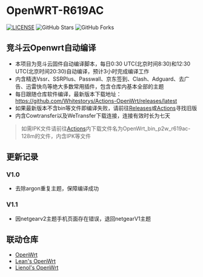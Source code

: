 # OpenWRT-R619AC

[![LICENSE](https://img.shields.io/github/license/mashape/apistatus.svg?style=flat-square&label=LICENSE)](https://github.com/Aibx/OpenWRT-R619AC/blob/master/LICENSE)
![GitHub Stars](https://img.shields.io/github/stars/Aibx/OpenWRT-R619AC.svg?style=flat-square&label=Stars&logo=github)
![GitHub Forks](https://img.shields.io/github/forks/Aibx/OpenWRT-R619AC.svg?style=flat-square&label=Forks&logo=github)

## 竞斗云Openwrt自动编译
- 本项目为竞斗云固件自动编译脚本，每日0:30 UTC(北京时间8:30)和12:30 UTC(北京时间20:30)自动编译，预计3小时完成编译工作
- 内含精选Vssr、SSRPlus、Passwall、京东签到、Clash、Adguard、去广告、迅雷快鸟等绝大多数常用插件，包含仓库内基本全部的主题
- 每日跟随仓库软件编译，最新版本下载地址：https://github.com/Whitestorys/Actions-OpenWrt/releases/latest
- 如果最新版本不含bin等文件即编译失败，请前往[Releases](https://github.com/Whitestorys/Actions-OpenWrt/releases)或[Actions](https://github.com/Aibx/OpenWRT-R619AC/actions)寻找旧版
- 内含Cowtransfer以及WeTransfer下载连接，连接有效时长为七天

> 如需IPK文件请前往[Actions](https://github.com/Aibx/OpenWRT-R619AC/actions)内下载文件名为OpenWrt_bin_p2w_r619ac-128m的文件，内含IPK等文件

## 更新记录

### V1.0
- 去除argon重复主题，保障编译成功

### V1.1
- 因netgearv2主题手机页面存在错误，退回netgearV1主题

## 联动仓库
- [OpenWrt](https://github.com/Aibx/OpenWRT-Packages)
- [Lean's OpenWrt](https://github.com/Aibx/Lean-OpenWrt)
- [Lienol's OpenWrt](https://github.com/Aibx/Lienol-OpenWrt)

